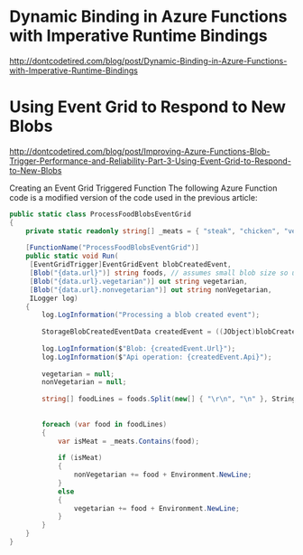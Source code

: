 # Dynamic Binding in Azure Functions with Imperative Runtime Bindings

http://dontcodetired.com/blog/post/Dynamic-Binding-in-Azure-Functions-with-Imperative-Runtime-Bindings



# Using Event Grid to Respond to New Blobs

http://dontcodetired.com/blog/post/Improving-Azure-Functions-Blob-Trigger-Performance-and-Reliability-Part-3-Using-Event-Grid-to-Respond-to-New-Blobs


Creating an Event Grid Triggered Function
The following Azure Function code is a modified version of the code used in the previous article:

```c#
public static class ProcessFoodBlobsEventGrid
{
    private static readonly string[] _meats = { "steak", "chicken", "venison" };
 
    [FunctionName("ProcessFoodBlobsEventGrid")]
    public static void Run(
     [EventGridTrigger]EventGridEvent blobCreatedEvent,
     [Blob("{data.url}")] string foods, // assumes small blob size so using string not stream
     [Blob("{data.url}.vegetarian")] out string vegetarian,
     [Blob("{data.url}.nonvegetarian")] out string nonVegetarian,
     ILogger log)
    {
        log.LogInformation("Processing a blob created event");
 
        StorageBlobCreatedEventData createdEvent = ((JObject)blobCreatedEvent.Data).ToObject<StorageBlobCreatedEventData>();
 
        log.LogInformation($"Blob: {createdEvent.Url}");
        log.LogInformation($"Api operation: {createdEvent.Api}");
 
        vegetarian = null;
        nonVegetarian = null;
 
        string[] foodLines = foods.Split(new[] { "\r\n", "\n" }, StringSplitOptions.RemoveEmptyEntries);
 
 
        foreach (var food in foodLines)
        {
            var isMeat = _meats.Contains(food);
 
            if (isMeat)
            {
                nonVegetarian += food + Environment.NewLine;
            }
            else
            {
                vegetarian += food + Environment.NewLine;
            }
        }
    }
}
```
